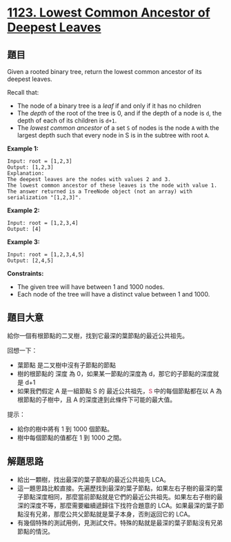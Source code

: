 # [1123. Lowest Common Ancestor of Deepest Leaves](https://leetcode.com/problems/lowest-common-ancestor-of-deepest-leaves/)


## 題目

Given a rooted binary tree, return the lowest common ancestor of its deepest leaves.

Recall that:

- The node of a binary tree is a *leaf* if and only if it has no children
- The *depth* of the root of the tree is 0, and if the depth of a node is `d`, the depth of each of its children is `d+1`.
- The *lowest common ancestor* of a set `S` of nodes is the node `A` with the largest depth such that every node in S is in the subtree with root `A`.

**Example 1:**

    Input: root = [1,2,3]
    Output: [1,2,3]
    Explanation: 
    The deepest leaves are the nodes with values 2 and 3.
    The lowest common ancestor of these leaves is the node with value 1.
    The answer returned is a TreeNode object (not an array) with serialization "[1,2,3]".

**Example 2:**

    Input: root = [1,2,3,4]
    Output: [4]

**Example 3:**

    Input: root = [1,2,3,4,5]
    Output: [2,4,5]

**Constraints:**

- The given tree will have between 1 and 1000 nodes.
- Each node of the tree will have a distinct value between 1 and 1000.


## 題目大意


給你一個有根節點的二叉樹，找到它最深的葉節點的最近公共祖先。

回想一下：

- 葉節點 是二叉樹中沒有子節點的節點
- 樹的根節點的 深度 為 0，如果某一節點的深度為 d，那它的子節點的深度就是 d+1
- 如果我們假定 A 是一組節點 S 的 最近公共祖先，<font color="#c7254e" face="Menlo, Monaco, Consolas, Courier New, monospace">S</font> 中的每個節點都在以 A 為根節點的子樹中，且 A 的深度達到此條件下可能的最大值。
 

提示：

- 給你的樹中將有 1 到 1000 個節點。
- 樹中每個節點的值都在 1 到 1000 之間。


## 解題思路


- 給出一顆樹，找出最深的葉子節點的最近公共祖先 LCA。
- 這一題思路比較直接。先遍歷找到最深的葉子節點，如果左右子樹的最深的葉子節點深度相同，那麼當前節點就是它們的最近公共祖先。如果左右子樹的最深的深度不等，那麼需要繼續遞歸往下找符合題意的 LCA。如果最深的葉子節點沒有兄弟，那麼公共父節點就是葉子本身，否則返回它的 LCA。
- 有幾個特殊的測試用例，見測試文件。特殊的點就是最深的葉子節點沒有兄弟節點的情況。
